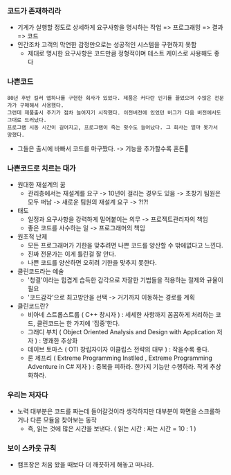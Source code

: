 ### 코드가 존재하리라
- 기계가 실행할 정도로 상세하게 요구사항을 명시하는 작업 => 프로그래밍 => 결과 => 코드
- 인간조차 고객의 막연한 감정만으로는 성공적인 시스템을 구현하지 못함
  - 제대로 명시한 요구사항은 코드만큼 정형적이며 테스트 케이스로 사용해도 좋다

### 나쁜코드
```
80년 후반 킬러 앱하나를 구현한 회사가 있었다. 제품은 커다란 인기를 끌었으며 수많은 전문가가 구매해서 사용했다. 
그런데 제품출시 주기가 점차 늘어지기 시작했다. 이전버전에 있었던 버그가 다음 버전에서도 그대로 드러났다.
프로그램 시동 시간이 길어지고, 프로그램이 죽는 횟수도 늘어났다. 그 회사는 얼마 못가서 망했다.
```
- 그들은 출시에 바빠서 코드를 마구짰다. -> 기능을 추가할수록 혼돈🤯

### 나쁜코드로 치르는 대가
- 원대한 재설계의 꿈
  - 관리층에서는 재설계를 요구 -> 10년이 걸리는 경우도 있음 -> 초창기 팀원은 모두 떠남 -> 새로운 팀원의 재설계 요구 -> ?!?!
- 태도
  - 일정과 요구사항을 강력하게 밀어붙이는 의무 -> 프로젝트관리자의 책임
  - 좋은 코드를 사수하는 일 -> 프로그래머의 책임
- 원초적 난제
  - 모든 프로그래머가 기한을 맞추려면 나쁜 코드를 양산할 수 밖에없다고 느낀다.
  - 진짜 전문가는 이게 틀린걸 잘 안다.
  - 나쁜 코드를 양산하면 오히려 기한을 맞추지 못한다.
- 클린코드라는 예술
  - '청결'이라는 힘겹게 습득한 감각으로 자잘한 기법들을 적용하는 절제와 규율이 필요
  - '코드감각'으로 최고방안을 선택 -> 거기까지 이동하는 경로를 계획
- 클린코드란?
  - 비아네 스트롭스트룹 ( C++ 창시자 ) : 세세한 사항까지 꼼꼼하게 처리하는 코드, 클린코드는 한 가지에 '집중'한다.
  - 그래디 부치 ( Object Oriented Analysis and Design with Application 저자 ) : 명쾌한 추상화
  - 데이브 토마스 ( OTI 창립자이자 이클립스 전략의 대부 ) : 작을수록 좋다.
  - 론 제프리 ( Extreme Programming Instlled , Extreme Programming Adventure in C#  저자 ) : 중복을 피하라. 한가지 기능만 수행하라. 작게 추상화하라.

### 우리는 저자다
- 노력 대부분은 코드를 짜는데 들어갈것이라 생각하지만 대부분이 화면을 스크롤하거나 다른 모듈을 찾아보는 동작
  - 즉, 읽는 것에 많은 시간을 보낸다. ( 읽는 시간 : 짜는 시간 = 10 : 1 )

### 보이 스카웃 규칙
- 캠프장은 처음 왔을 때보다 더 깨끗하게 해놓고 떠나라.
